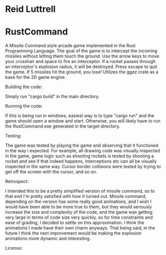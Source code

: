 # Reid Luttrell

# RustCommand

A Missile Command style arcade game implemented in the Rust Programming Language.
The goal of the game is to intercept the incoming missiles without letting them touch the ground. Use the arrow keys to move your crosshair and space to fire an interceptor.
If a rocket passes through an interceptor's explosion radius, it will be destroyed.
Press escape to quit the game. If 5 missiles hit the ground, you lose!
Utilizes the ggez crate as a base for the 2D game engine.

Building the code:

Simply run "cargo build" in the main directory.

Running the code:

If this is being run in windows, easiest way is to type "cargo run" and the game should open a window and start. Otherwise, you will likely have to run the RustCommand.exe generated in the target directory.

Testing:

The game was tested by playing the game and observing that it functioned in the way i expected.
For example, all drawing code was visually inspected in the game, game logic such as shooting rockets is tested by shooting a rocket and see if that indeed happens, interceptions etc can all be visually inspected in the same way. Cursor border collisions were tested by trying to get off the screen with the cursor, and so on.

Retrospect:

I intended this to be a pretty simplified version of missile command, so to that end I'm pretty satisfied with how it turned out. Missile command, depending on the version has some really good animations, and I wish I would have been able to be more true to them, but they would seriously increase the size and complexity of the code, and the game was getting very large in terms of code size very quickly, so for time constraints and ease of grading, I decided to settle on this approximation. I think the animations I made have their own charm anyways. That being said, in the future I think the next improvement would be making the explosion animations more dynamic and interesting.

License:
